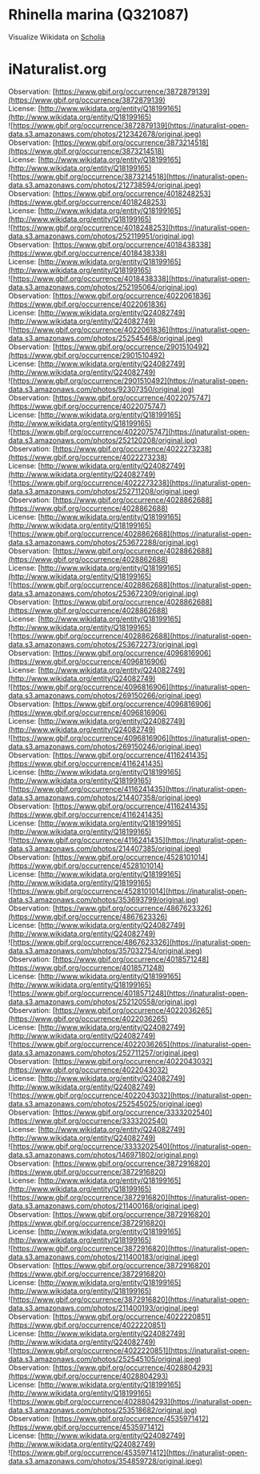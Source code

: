 
Rhinella marina (Q321087)
=========================
  
Visualize Wikidata on [Scholia](https://scholia.toolforge.org/taxon/Q321087)
# iNaturalist.org
  
Observation: [https://www.gbif.org/occurrence/3872879139](https://www.gbif.org/occurrence/3872879139)  
License: [http://www.wikidata.org/entity/Q18199165](http://www.wikidata.org/entity/Q18199165)  
![https://www.gbif.org/occurrence/3872879139](https://inaturalist-open-data.s3.amazonaws.com/photos/212342678/original.jpeg)  
Observation: [https://www.gbif.org/occurrence/3873214518](https://www.gbif.org/occurrence/3873214518)  
License: [http://www.wikidata.org/entity/Q18199165](http://www.wikidata.org/entity/Q18199165)  
![https://www.gbif.org/occurrence/3873214518](https://inaturalist-open-data.s3.amazonaws.com/photos/212738594/original.jpeg)  
Observation: [https://www.gbif.org/occurrence/4018248253](https://www.gbif.org/occurrence/4018248253)  
License: [http://www.wikidata.org/entity/Q18199165](http://www.wikidata.org/entity/Q18199165)  
![https://www.gbif.org/occurrence/4018248253](https://inaturalist-open-data.s3.amazonaws.com/photos/252119951/original.jpg)  
Observation: [https://www.gbif.org/occurrence/4018438338](https://www.gbif.org/occurrence/4018438338)  
License: [http://www.wikidata.org/entity/Q18199165](http://www.wikidata.org/entity/Q18199165)  
![https://www.gbif.org/occurrence/4018438338](https://inaturalist-open-data.s3.amazonaws.com/photos/252195064/original.jpg)  
Observation: [https://www.gbif.org/occurrence/4022061836](https://www.gbif.org/occurrence/4022061836)  
License: [http://www.wikidata.org/entity/Q24082749](http://www.wikidata.org/entity/Q24082749)  
![https://www.gbif.org/occurrence/4022061836](https://inaturalist-open-data.s3.amazonaws.com/photos/252545468/original.jpeg)  
Observation: [https://www.gbif.org/occurrence/2901510492](https://www.gbif.org/occurrence/2901510492)  
License: [http://www.wikidata.org/entity/Q24082749](http://www.wikidata.org/entity/Q24082749)  
![https://www.gbif.org/occurrence/2901510492](https://inaturalist-open-data.s3.amazonaws.com/photos/92307350/original.jpg)  
Observation: [https://www.gbif.org/occurrence/4022075747](https://www.gbif.org/occurrence/4022075747)  
License: [http://www.wikidata.org/entity/Q18199165](http://www.wikidata.org/entity/Q18199165)  
![https://www.gbif.org/occurrence/4022075747](https://inaturalist-open-data.s3.amazonaws.com/photos/252120208/original.jpg)  
Observation: [https://www.gbif.org/occurrence/4022273238](https://www.gbif.org/occurrence/4022273238)  
License: [http://www.wikidata.org/entity/Q24082749](http://www.wikidata.org/entity/Q24082749)  
![https://www.gbif.org/occurrence/4022273238](https://inaturalist-open-data.s3.amazonaws.com/photos/252711208/original.jpeg)  
Observation: [https://www.gbif.org/occurrence/4028862688](https://www.gbif.org/occurrence/4028862688)  
License: [http://www.wikidata.org/entity/Q18199165](http://www.wikidata.org/entity/Q18199165)  
![https://www.gbif.org/occurrence/4028862688](https://inaturalist-open-data.s3.amazonaws.com/photos/253672288/original.jpg)  
Observation: [https://www.gbif.org/occurrence/4028862688](https://www.gbif.org/occurrence/4028862688)  
License: [http://www.wikidata.org/entity/Q18199165](http://www.wikidata.org/entity/Q18199165)  
![https://www.gbif.org/occurrence/4028862688](https://inaturalist-open-data.s3.amazonaws.com/photos/253672309/original.jpg)  
Observation: [https://www.gbif.org/occurrence/4028862688](https://www.gbif.org/occurrence/4028862688)  
License: [http://www.wikidata.org/entity/Q18199165](http://www.wikidata.org/entity/Q18199165)  
![https://www.gbif.org/occurrence/4028862688](https://inaturalist-open-data.s3.amazonaws.com/photos/253672273/original.jpg)  
Observation: [https://www.gbif.org/occurrence/4096816906](https://www.gbif.org/occurrence/4096816906)  
License: [http://www.wikidata.org/entity/Q24082749](http://www.wikidata.org/entity/Q24082749)  
![https://www.gbif.org/occurrence/4096816906](https://inaturalist-open-data.s3.amazonaws.com/photos/269150266/original.jpeg)  
Observation: [https://www.gbif.org/occurrence/4096816906](https://www.gbif.org/occurrence/4096816906)  
License: [http://www.wikidata.org/entity/Q24082749](http://www.wikidata.org/entity/Q24082749)  
![https://www.gbif.org/occurrence/4096816906](https://inaturalist-open-data.s3.amazonaws.com/photos/269150246/original.jpeg)  
Observation: [https://www.gbif.org/occurrence/4116241435](https://www.gbif.org/occurrence/4116241435)  
License: [http://www.wikidata.org/entity/Q18199165](http://www.wikidata.org/entity/Q18199165)  
![https://www.gbif.org/occurrence/4116241435](https://inaturalist-open-data.s3.amazonaws.com/photos/214407358/original.jpeg)  
Observation: [https://www.gbif.org/occurrence/4116241435](https://www.gbif.org/occurrence/4116241435)  
License: [http://www.wikidata.org/entity/Q18199165](http://www.wikidata.org/entity/Q18199165)  
![https://www.gbif.org/occurrence/4116241435](https://inaturalist-open-data.s3.amazonaws.com/photos/214407385/original.jpeg)  
Observation: [https://www.gbif.org/occurrence/4528101014](https://www.gbif.org/occurrence/4528101014)  
License: [http://www.wikidata.org/entity/Q18199165](http://www.wikidata.org/entity/Q18199165)  
![https://www.gbif.org/occurrence/4528101014](https://inaturalist-open-data.s3.amazonaws.com/photos/353693799/original.jpg)  
Observation: [https://www.gbif.org/occurrence/4867623326](https://www.gbif.org/occurrence/4867623326)  
License: [http://www.wikidata.org/entity/Q24082749](http://www.wikidata.org/entity/Q24082749)  
![https://www.gbif.org/occurrence/4867623326](https://inaturalist-open-data.s3.amazonaws.com/photos/357032754/original.jpeg)  
Observation: [https://www.gbif.org/occurrence/4018571248](https://www.gbif.org/occurrence/4018571248)  
License: [http://www.wikidata.org/entity/Q18199165](http://www.wikidata.org/entity/Q18199165)  
![https://www.gbif.org/occurrence/4018571248](https://inaturalist-open-data.s3.amazonaws.com/photos/252120558/original.jpg)  
Observation: [https://www.gbif.org/occurrence/4022036265](https://www.gbif.org/occurrence/4022036265)  
License: [http://www.wikidata.org/entity/Q24082749](http://www.wikidata.org/entity/Q24082749)  
![https://www.gbif.org/occurrence/4022036265](https://inaturalist-open-data.s3.amazonaws.com/photos/252711257/original.jpeg)  
Observation: [https://www.gbif.org/occurrence/4022043032](https://www.gbif.org/occurrence/4022043032)  
License: [http://www.wikidata.org/entity/Q24082749](http://www.wikidata.org/entity/Q24082749)  
![https://www.gbif.org/occurrence/4022043032](https://inaturalist-open-data.s3.amazonaws.com/photos/252545025/original.jpeg)  
Observation: [https://www.gbif.org/occurrence/3333202540](https://www.gbif.org/occurrence/3333202540)  
License: [http://www.wikidata.org/entity/Q24082749](http://www.wikidata.org/entity/Q24082749)  
![https://www.gbif.org/occurrence/3333202540](https://inaturalist-open-data.s3.amazonaws.com/photos/146971802/original.png)  
Observation: [https://www.gbif.org/occurrence/3872916820](https://www.gbif.org/occurrence/3872916820)  
License: [http://www.wikidata.org/entity/Q18199165](http://www.wikidata.org/entity/Q18199165)  
![https://www.gbif.org/occurrence/3872916820](https://inaturalist-open-data.s3.amazonaws.com/photos/211400168/original.jpeg)  
Observation: [https://www.gbif.org/occurrence/3872916820](https://www.gbif.org/occurrence/3872916820)  
License: [http://www.wikidata.org/entity/Q18199165](http://www.wikidata.org/entity/Q18199165)  
![https://www.gbif.org/occurrence/3872916820](https://inaturalist-open-data.s3.amazonaws.com/photos/211400183/original.jpeg)  
Observation: [https://www.gbif.org/occurrence/3872916820](https://www.gbif.org/occurrence/3872916820)  
License: [http://www.wikidata.org/entity/Q18199165](http://www.wikidata.org/entity/Q18199165)  
![https://www.gbif.org/occurrence/3872916820](https://inaturalist-open-data.s3.amazonaws.com/photos/211400193/original.jpeg)  
Observation: [https://www.gbif.org/occurrence/4022220851](https://www.gbif.org/occurrence/4022220851)  
License: [http://www.wikidata.org/entity/Q24082749](http://www.wikidata.org/entity/Q24082749)  
![https://www.gbif.org/occurrence/4022220851](https://inaturalist-open-data.s3.amazonaws.com/photos/252545105/original.jpeg)  
Observation: [https://www.gbif.org/occurrence/4028804293](https://www.gbif.org/occurrence/4028804293)  
License: [http://www.wikidata.org/entity/Q18199165](http://www.wikidata.org/entity/Q18199165)  
![https://www.gbif.org/occurrence/4028804293](https://inaturalist-open-data.s3.amazonaws.com/photos/253518682/original.jpg)  
Observation: [https://www.gbif.org/occurrence/4535971412](https://www.gbif.org/occurrence/4535971412)  
License: [http://www.wikidata.org/entity/Q24082749](http://www.wikidata.org/entity/Q24082749)  
![https://www.gbif.org/occurrence/4535971412](https://inaturalist-open-data.s3.amazonaws.com/photos/354859728/original.jpeg)